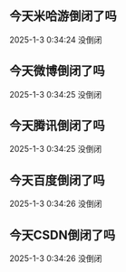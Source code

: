 ## 今天米哈游倒闭了吗

2025-1-3 0:34:24 没倒闭

## 今天微博倒闭了吗

2025-1-3 0:34:25 没倒闭

## 今天腾讯倒闭了吗

2025-1-3 0:34:25 没倒闭

## 今天百度倒闭了吗

2025-1-3 0:34:26 没倒闭

## 今天CSDN倒闭了吗

2025-1-3 0:34:26 没倒闭

